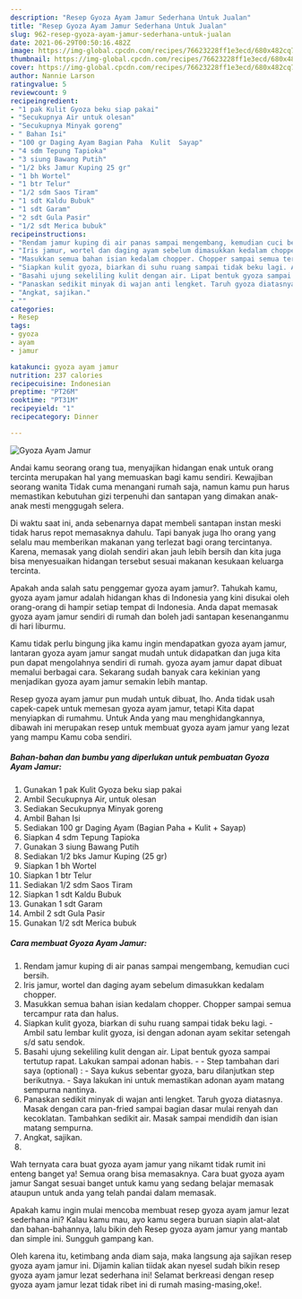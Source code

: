 ```yaml
---
description: "Resep Gyoza Ayam Jamur Sederhana Untuk Jualan"
title: "Resep Gyoza Ayam Jamur Sederhana Untuk Jualan"
slug: 962-resep-gyoza-ayam-jamur-sederhana-untuk-jualan
date: 2021-06-29T00:50:16.482Z
image: https://img-global.cpcdn.com/recipes/76623228ff1e3ecd/680x482cq70/gyoza-ayam-jamur-foto-resep-utama.jpg
thumbnail: https://img-global.cpcdn.com/recipes/76623228ff1e3ecd/680x482cq70/gyoza-ayam-jamur-foto-resep-utama.jpg
cover: https://img-global.cpcdn.com/recipes/76623228ff1e3ecd/680x482cq70/gyoza-ayam-jamur-foto-resep-utama.jpg
author: Nannie Larson
ratingvalue: 5
reviewcount: 9
recipeingredient:
- "1 pak Kulit Gyoza beku siap pakai"
- "Secukupnya Air untuk olesan"
- "Secukupnya Minyak goreng"
- " Bahan Isi"
- "100 gr Daging Ayam Bagian Paha  Kulit  Sayap"
- "4 sdm Tepung Tapioka"
- "3 siung Bawang Putih"
- "1/2 bks Jamur Kuping 25 gr"
- "1 bh Wortel"
- "1 btr Telur"
- "1/2 sdm Saos Tiram"
- "1 sdt Kaldu Bubuk"
- "1 sdt Garam"
- "2 sdt Gula Pasir"
- "1/2 sdt Merica bubuk"
recipeinstructions:
- "Rendam jamur kuping di air panas sampai mengembang, kemudian cuci bersih."
- "Iris jamur, wortel dan daging ayam sebelum dimasukkan kedalam chopper."
- "Masukkan semua bahan isian kedalam chopper. Chopper sampai semua tercampur rata dan halus."
- "Siapkan kulit gyoza, biarkan di suhu ruang sampai tidak beku lagi. Ambil satu lembar kulit gyoza, isi dengan adonan ayam sekitar setengah s/d satu sendok."
- "Basahi ujung sekeliling kulit dengan air. Lipat bentuk gyoza sampai tertutup rapat. Lakukan sampai adonan habis.  Step tambahan dari saya (optional) : Saya kukus sebentar gyoza, baru dilanjutkan step berikutnya. Saya lakukan ini untuk memastikan adonan ayam matang sempurna nantinya."
- "Panaskan sedikit minyak di wajan anti lengket. Taruh gyoza diatasnya. Masak dengan cara pan-fried sampai bagian dasar mulai renyah dan kecoklatan. Tambahkan sedikit air. Masak sampai mendidih dan isian matang sempurna."
- "Angkat, sajikan."
- ""
categories:
- Resep
tags:
- gyoza
- ayam
- jamur

katakunci: gyoza ayam jamur 
nutrition: 237 calories
recipecuisine: Indonesian
preptime: "PT26M"
cooktime: "PT31M"
recipeyield: "1"
recipecategory: Dinner

---
```



![Gyoza Ayam Jamur](https://img-global.cpcdn.com/recipes/76623228ff1e3ecd/680x482cq70/gyoza-ayam-jamur-foto-resep-utama.jpg)

Andai kamu seorang orang tua, menyajikan hidangan enak untuk orang tercinta merupakan hal yang memuaskan bagi kamu sendiri. Kewajiban seorang  wanita Tidak cuma menangani rumah saja, namun kamu pun harus memastikan kebutuhan gizi terpenuhi dan santapan yang dimakan anak-anak mesti menggugah selera.

Di waktu  saat ini, anda sebenarnya dapat membeli santapan instan meski tidak harus repot memasaknya dahulu. Tapi banyak juga lho orang yang selalu mau memberikan makanan yang terlezat bagi orang tercintanya. Karena, memasak yang diolah sendiri akan jauh lebih bersih dan kita juga bisa menyesuaikan hidangan tersebut sesuai makanan kesukaan keluarga tercinta. 



Apakah anda salah satu penggemar gyoza ayam jamur?. Tahukah kamu, gyoza ayam jamur adalah hidangan khas di Indonesia yang kini disukai oleh orang-orang di hampir setiap tempat di Indonesia. Anda dapat memasak gyoza ayam jamur sendiri di rumah dan boleh jadi santapan kesenanganmu di hari liburmu.

Kamu tidak perlu bingung jika kamu ingin mendapatkan gyoza ayam jamur, lantaran gyoza ayam jamur sangat mudah untuk didapatkan dan juga kita pun dapat mengolahnya sendiri di rumah. gyoza ayam jamur dapat dibuat memalui berbagai cara. Sekarang sudah banyak cara kekinian yang menjadikan gyoza ayam jamur semakin lebih mantap.

Resep gyoza ayam jamur pun mudah untuk dibuat, lho. Anda tidak usah capek-capek untuk memesan gyoza ayam jamur, tetapi Kita dapat menyiapkan di rumahmu. Untuk Anda yang mau menghidangkannya, dibawah ini merupakan resep untuk membuat gyoza ayam jamur yang lezat yang mampu Kamu coba sendiri.

<!--inarticleads1-->

##### Bahan-bahan dan bumbu yang diperlukan untuk pembuatan Gyoza Ayam Jamur:

1. Gunakan 1 pak Kulit Gyoza beku siap pakai
1. Ambil Secukupnya Air, untuk olesan
1. Sediakan Secukupnya Minyak goreng
1. Ambil  Bahan Isi
1. Sediakan 100 gr Daging Ayam (Bagian Paha + Kulit + Sayap)
1. Siapkan 4 sdm Tepung Tapioka
1. Gunakan 3 siung Bawang Putih
1. Sediakan 1/2 bks Jamur Kuping (25 gr)
1. Siapkan 1 bh Wortel
1. Siapkan 1 btr Telur
1. Sediakan 1/2 sdm Saos Tiram
1. Siapkan 1 sdt Kaldu Bubuk
1. Gunakan 1 sdt Garam
1. Ambil 2 sdt Gula Pasir
1. Gunakan 1/2 sdt Merica bubuk




<!--inarticleads2-->

##### Cara membuat Gyoza Ayam Jamur:

1. Rendam jamur kuping di air panas sampai mengembang, kemudian cuci bersih.
1. Iris jamur, wortel dan daging ayam sebelum dimasukkan kedalam chopper.
1. Masukkan semua bahan isian kedalam chopper. Chopper sampai semua tercampur rata dan halus.
1. Siapkan kulit gyoza, biarkan di suhu ruang sampai tidak beku lagi. - Ambil satu lembar kulit gyoza, isi dengan adonan ayam sekitar setengah s/d satu sendok.
1. Basahi ujung sekeliling kulit dengan air. Lipat bentuk gyoza sampai tertutup rapat. Lakukan sampai adonan habis. -  - Step tambahan dari saya (optional) : - Saya kukus sebentar gyoza, baru dilanjutkan step berikutnya. - Saya lakukan ini untuk memastikan adonan ayam matang sempurna nantinya.
1. Panaskan sedikit minyak di wajan anti lengket. Taruh gyoza diatasnya. Masak dengan cara pan-fried sampai bagian dasar mulai renyah dan kecoklatan. Tambahkan sedikit air. Masak sampai mendidih dan isian matang sempurna.
1. Angkat, sajikan.
1. 




Wah ternyata cara buat gyoza ayam jamur yang nikamt tidak rumit ini enteng banget ya! Semua orang bisa memasaknya. Cara buat gyoza ayam jamur Sangat sesuai banget untuk kamu yang sedang belajar memasak ataupun untuk anda yang telah pandai dalam memasak.

Apakah kamu ingin mulai mencoba membuat resep gyoza ayam jamur lezat sederhana ini? Kalau kamu mau, ayo kamu segera buruan siapin alat-alat dan bahan-bahannya, lalu bikin deh Resep gyoza ayam jamur yang mantab dan simple ini. Sungguh gampang kan. 

Oleh karena itu, ketimbang anda diam saja, maka langsung aja sajikan resep gyoza ayam jamur ini. Dijamin kalian tiidak akan nyesel sudah bikin resep gyoza ayam jamur lezat sederhana ini! Selamat berkreasi dengan resep gyoza ayam jamur lezat tidak ribet ini di rumah masing-masing,oke!.

